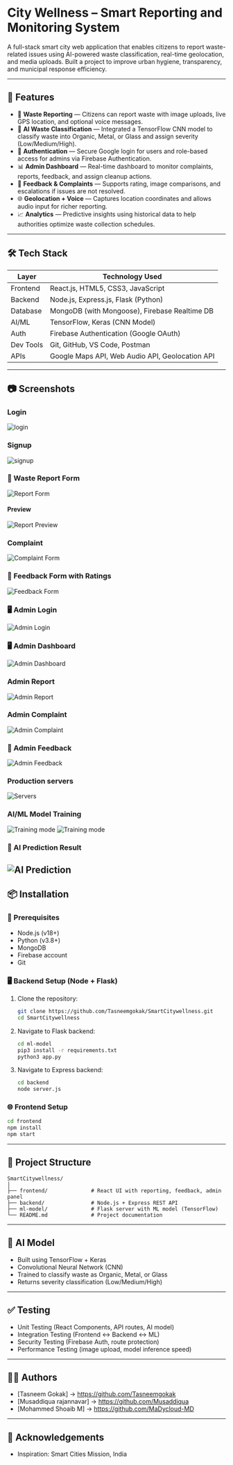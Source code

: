 
# City Wellness – Smart Reporting and Monitoring System

A full-stack smart city web application that enables citizens to report waste-related issues using AI-powered waste classification, real-time geolocation, and media uploads. Built a project to improve urban hygiene, transparency, and municipal response efficiency.

---

## 🚀 Features

- 📸 **Waste Reporting** — Citizens can report waste with image uploads, live GPS location, and optional voice messages.
- 🧠 **AI Waste Classification** — Integrated a TensorFlow CNN model to classify waste into Organic, Metal, or Glass and assign severity (Low/Medium/High).
- 🔐 **Authentication** — Secure Google login for users and role-based access for admins via Firebase Authentication.
- 📊 **Admin Dashboard** — Real-time dashboard to monitor complaints, reports, feedback, and assign cleanup actions.
- 💬 **Feedback & Complaints** — Supports rating, image comparisons, and escalations if issues are not resolved.
- 🌐 **Geolocation + Voice** — Captures location coordinates and allows audio input for richer reporting.
- 📈 **Analytics** — Predictive insights using historical data to help authorities optimize waste collection schedules.

---

## 🛠️ Tech Stack

| Layer       | Technology Used                          |
|-------------|-------------------------------------------|
| Frontend    | React.js, HTML5, CSS3, JavaScript         |
| Backend     | Node.js, Express.js, Flask (Python)       |
| Database    | MongoDB (with Mongoose), Firebase Realtime DB |
| AI/ML       | TensorFlow, Keras (CNN Model)             |
| Auth        | Firebase Authentication (Google OAuth)    |
| Dev Tools   | Git, GitHub, VS Code, Postman             |
| APIs        | Google Maps API, Web Audio API, Geolocation API |

---

## 📷 Screenshots

### Login
![login](screenshots/login.png)

### Signup
![signup](screenshots/signup.png)

### 📝 Waste Report Form
![Report Form](screenshots/report.png)

#### Preview
![Report Preview](screenshots/preview.png)

### Complaint 
![Complaint Form](screenshots/complaint.png)

### 🌟 Feedback Form with Ratings
![Feedback Form](screenshots/feedback.png)

### 🖥️ Admin Login
![Admin Login](screenshots/admin_login.png)

### 🖥️ Admin Dashboard
![Admin Dashboard](screenshots/admin_dashboard.png)

### Admin Report 
![Admin Report](screenshots/admin_report.png)

### Admin Complaint 
![Admin Complaint](screenshots/admin_complaint.png)

### 🌟 Admin Feedback 
![Admin Feedback ](screenshots/admin_feedback.png)

### Production servers
![Servers](screenshots/Picture1.png)

### AI/ML Model Training
![Training mode](screenshots/Picture2.png)
![Training mode](screenshots/Picture3.png)

### 🧠 AI Prediction Result
![AI Prediction](screenshots/Predication_Terminal.png)
---

## 📦 Installation

### 🔧 Prerequisites

- Node.js (v18+)
- Python (v3.8+)
- MongoDB
- Firebase account
- Git

### 🖥️ Backend Setup (Node + Flask)

1. Clone the repository:
   ```bash
   git clone https://github.com/Tasneemgokak/SmartCitywellness.git
   cd SmartCitywellness
   ```

2. Navigate to Flask backend:
   ```bash
   cd ml-model
   pip3 install -r requirements.txt
   python3 app.py
   ```

3. Navigate to Express backend:
   ```bash
   cd backend
   node server.js
   ```

### 🌐 Frontend Setup

```bash
cd frontend
npm install
npm start
```

---

## 📂 Project Structure

```
SmartCitywellness/
│
├── frontend/              # React UI with reporting, feedback, admin panel
├── backend/               # Node.js + Express REST API
├── ml-model/              # Flask server with ML model (TensorFlow)
└── README.md              # Project documentation
```

---

## 🧠 AI Model

- Built using TensorFlow + Keras
- Convolutional Neural Network (CNN)
- Trained to classify waste as Organic, Metal, or Glass
- Returns severity classification (Low/Medium/High)

---

## ✅ Testing

- Unit Testing (React Components, API routes, AI model)
- Integration Testing (Frontend ↔ Backend ↔ ML)
- Security Testing (Firebase Auth, route protection)
- Performance Testing (image upload, model inference speed)

---

## 👨‍💻 Authors

- [Tasneem Gokak] -> https://github.com/Tasneemgokak  
- [Musaddiqua rajannavar] -> https://github.com/Musaddiqua
- [Mohammed Shoaib M] -> https://github.com/MaDycloud-MD

---

## 🙌 Acknowledgements
- Inspiration: Smart Cities Mission, India
